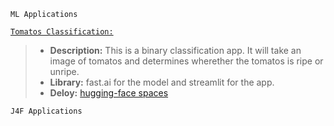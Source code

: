 
`ML Applications`

[`Tomatos Classification:`](https://ripe-or-unripe-tomatos-classification.streamlit.app/) 
> - **Description:** This is a binary classification app. It will take an image of tomatos and determines wherether the tomatos is ripe or unripe.
> - **Library:** fast.ai for the model and streamlit for the app.
> - **Deloy:** [hugging-face spaces](https://huggingface.co/spaces/andtr-2021/ripe-tomato-or-unrip-tomato?logs=container)


`J4F Applications`
